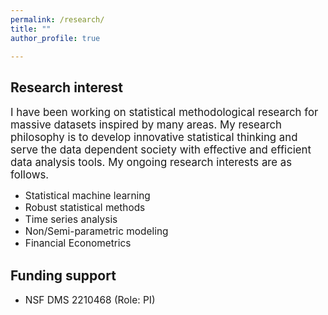 ```yaml
---
permalink: /research/
title: ""
author_profile: true

---
```

## Research interest
<span style="font-size:1.2em;"> I have been working on statistical methodological research for massive datasets inspired by many areas. My research philosophy is to develop innovative statistical thinking and serve the data dependent society with effective and efficient data analysis tools.  My ongoing research interests are as follows.</span>


* <span style="font-size:1.1em;">Statistical machine learning</span>         
* <span style="font-size:1.1em;">Robust statistical methods</span>         
* <span style="font-size:1.1em;">Time series analysis</span>      
* <span style="font-size:1.1em;">Non/Semi-parametric modeling</span>           
* <span style="font-size:1.1em;">Financial Econometrics</span>     

<!--
## Editorial Service
* <span style="font-size:1.1em;">2022 - Present: Associate Editor, Statistics: A Jnl of Theor. & Appl. Stat </span>   
-->

## Funding support

* <span style="font-size:1.1em;">NSF DMS 2210468 (Role: PI)</span>  
